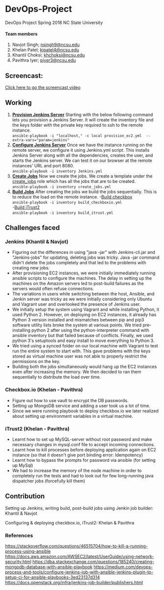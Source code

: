 # DevOps-Project
DevOps Project Spring 2018 NC State University

#### Team members

1. Navjot Singh; nsingh9@ncsu.edu
2. Khelan Patel; kjpatel4@ncsu.edu
3. Khantil Choksi; khchoksi@ncsu.edu
4. Pavithra Iyer; piyer3@ncsu.edu

## Screencast: 
[  Click here to go the screencast video  ](https://youtu.be/uFHt1vF90pI)

## Working

1. **[Provision Jenkins Server](https://github.ncsu.edu/khchoksi/DevOps-Project/blob/milestone1/provision_ec2.yml)** Starting with the below following command lets you provision a Jenkins Server. It will create the inventory file and the keys folder with the private key required to ssh to the remote instance.    
     ``` ansible-playbook -i "localhost," -c local provision_ec2.yml  --extra-vars="param=jenkins" ```
2. **[Configure Jenkins Server](https://github.ncsu.edu/khchoksi/DevOps-Project/blob/milestone1/jenkins.yml)** Once we have the instance running on the remote server, we configure it using Jenkins.yml script. This installs Jenkins Server along with all the dependencies, creates the user, and starts the Jenkins server. We can test it on our browser at the remote instances' URL and port 8080.    
     ``` ansible-playbook -i inventory Jenkins.yml ```
3. **[Create Jobs](https://github.ncsu.edu/khchoksi/DevOps-Project/blob/milestone1/create_jobs.yml)**  Now we create the jobs. We create a template under the [create_jobs](https://github.ncsu.edu/khchoksi/DevOps-Project/tree/milestone1/roles/create_jobs) role which has all the jobs that are to be created.    
     ``` ansible-playbook -i inventory create_jobs.yml ```
4. **[Build Jobs](https://github.ncsu.edu/khchoksi/DevOps-Project/blob/milestone1/build_itrust.yml)**  After creating the jobs we build the jobs sequentially. This is to reduce the load on the remote instance.
          -[Build checkbox](https://github.ncsu.edu/khchoksi/DevOps-Project/blob/milestone1/build_checkboxio.yml)   
     ``` ansible-playbook -i inventory build_checkboxio.yml ```  
          -[Build iTrust2](https://github.ncsu.edu/khchoksi/DevOps-Project/blob/milestone1/build_itrust.yml)   
     ``` ansible-playbook -i inventory build_itrust.yml ```


## Challenges faced

### Jenkins (Khantil & Navjot)
- Figuring out the differences in using "java -jar" with Jenkins-cli.jar and "Jenkins-jobs" for updating, deleting jobs was tricky. Java -jar command didn't delete the jobs completely and that led to the problems with creating new jobs.
- After provisioning EC2 instances, we were initially immediately running ansible scripts to configure the machines. The delay in setting up the machines on the Amazon servers led to post-build failures as the servers would often refuse connections.
- The variations in users while switching between the host, Ansible, and Jenkin server was tricky as we were initially considering only Ubuntu and Vagrant user and overlooked the presence of Jenkins user.
- We initially setup the system using Vagrant and while installing Python, it used Python 2. However, on deploying on EC2 instances, it already has Python 3 version installed and mismatches between pip and pip3 software utility lists broke the system at various points. We tried pre-installing python 2 after using the python-interpreter command with ansible inventory but that failed because of conflicts. Finally, we used python 3's setuptools and easy install to move everything to Python 3.
- We tried using a synced folder on our local machine with Vagrant to test run the entire system to start with. This gave problems with the keys stored as virtual machine user was not able to properly restrict the permissions on the key.
- Building both the jobs simultaneously would hang up the EC2 instances even after increasing the memory. We then decided to ran them sequentially to distribute the load over time.

### Checkbox.io (Khelan - Pavithra)
- Figure out how to use vault to encrypt the DB passwords.
- Setting up MongoDB service and adding a user took us a lot of time.
- Since we were running playbook to deploy checkbox.io we later realized about setting up environment variables in a virtual machine.

### iTrust2 (Khelan - Pavithra) 
- Learnt how to set up MySQL-server without root password and make necessary changes in mysql.conf file to accept incoming connections.
- Learnt how to kill processes before deploying application again on EC2 instance (so that it doesn't give port binding error: Idempotency)
- Learnt how to bypass the prompts for password via ansible (for setting up MySql)
- We had to increase the memory of the node machine in order to completely run the tests and had to look out for few long-running java dispatcher jobs (forcefully kill them)


## Contribution 

Setting up Jenkins, writing build, post-build jobs using Jenkin job builder: Khantil & Navjot

Configuring & deploying checkbox.io, iTrust2: Khelan & Pavithra


### References
https://stackoverflow.com/questions/46515704/how-to-kill-a-running-process-using-ansible
https://docs.aws.amazon.com/AWSEC2/latest/UserGuide/using-network-security.html
https://dba.stackexchange.com/questions/185240/creating-mongodb-database-with-ansible-playbook
https://medium.com/devops-process-and-tools/configure-jenkins-job-with-ansible-jenkins-plugin-to-setup-ci-for-ansible-playbooks-3ed23137d314
https://docs.openstack.org/infra/jenkins-job-builder/publishers.html
